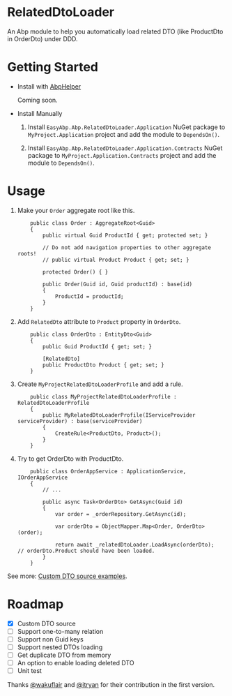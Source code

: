 # RelatedDtoLoader

An Abp module to help you automatically load related DTO (like ProductDto in OrderDto) under DDD.

# Getting Started

* Install with [AbpHelper](https://github.com/EasyAbp/AbpHelper.GUI)

    Coming soon.

* Install Manually

    1. Install `EasyAbp.Abp.RelatedDtoLoader.Application` NuGet package to `MyProject.Application` project and add the module to `DependsOn()`.

    1. Install `EasyAbp.Abp.RelatedDtoLoader.Application.Contracts` NuGet package to `MyProject.Application.Contracts` project and add the module to `DependsOn()`.

# Usage

1. Make your `Order` aggregate root like this.

    ```
        public class Order : AggregateRoot<Guid>
        {
            public virtual Guid ProductId { get; protected set; }
            
            // Do not add navigation properties to other aggregate roots!
            // public virtual Product Product { get; set; }
    
            protected Order() { }
            
            public Order(Guid id, Guid productId) : base(id)
            {
                ProductId = productId;
            }
        }
    ```

1. Add `RelatedDto` attribute to `Product` property in `OrderDto`.

    ```
        public class OrderDto : EntityDto<Guid>
        {
            public Guid ProductId { get; set; }
            
            [RelatedDto]
            public ProductDto Product { get; set; }
        }
    ```

1. Create `MyProjectRelatedDtoLoaderProfile` and add a rule.

    ```
        public class MyProjectRelatedDtoLoaderProfile : RelatedDtoLoaderProfile
        {
            public MyRelatedDtoLoaderProfile(IServiceProvider serviceProvider) : base(serviceProvider)
            {
                CreateRule<ProductDto, Product>();
            }
        }
    ```

1. Try to get OrderDto with ProductDto.

    ```
        public class OrderAppService : ApplicationService, IOrderAppService
        {
            // ...
            
            public async Task<OrderDto> GetAsync(Guid id)
            {
                var order = _orderRepository.GetAsync(id);
    
                var orderDto = ObjectMapper.Map<Order, OrderDto>(order);
                
                return await _relatedDtoLoader.LoadAsync(orderDto);   // orderDto.Product should have been loaded.
            }
        }
    ```

See more: [Custom DTO source examples](doc/CustomDtoSource.md).

# Roadmap

- [x] Custom DTO source
- [ ] Support one-to-many relation
- [ ] Support non Guid keys
- [ ] Support nested DTOs loading
- [ ] Get duplicate DTO from memory
- [ ] An option to enable loading deleted DTO
- [ ] Unit test

Thanks [@wakuflair](https://github.com/wakuflair) and [@itryan](https://github.com/itryan) for their contribution in the first version.